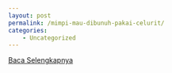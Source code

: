 ```yaml
---
layout: post
permalink: /mimpi-mau-dibunuh-pakai-celurit/
categories:
    - Uncategorized
---
```


[Baca Selengkapnya](/06)